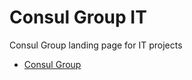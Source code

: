 # Consul Group IT

Consul Group landing page for IT projects

- [Consul Group](https://consul.group)
